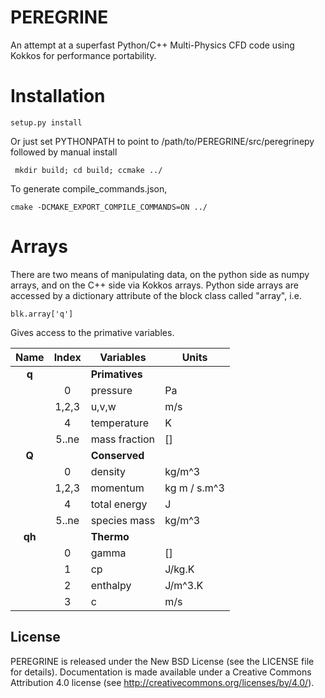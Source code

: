 # PEREGRINE

An attempt at a superfast Python/C++ Multi-Physics CFD code using Kokkos for performance portability. 


# Installation


``` setup.py install ```

Or just set PYTHONPATH to point to /path/to/PEREGRINE/src/peregrinepy
followed by manual install

``` mkdir build; cd build; ccmake ../```

To generate compile_commands.json, 

``` cmake -DCMAKE_EXPORT_COMPILE_COMMANDS=ON ../ ```


# Arrays


There are two means of manipulating data, on the python side as numpy arrays, and on the C++
side via Kokkos arrays. Python side arrays are accessed by a dictionary attribute
of the block class called "array", i.e.

    blk.array['q']

Gives access to the primative variables.

| Name       | Index | Variables       | Units |
| :--------: | :---: | ---------       | ----- |
|  **q**     |       | **Primatives**  |       |
|            |   0   | pressure        | Pa    |
|            | 1,2,3 | u,v,w           |  m/s  |
|            |   4   | temperature     |  K    |
|            | 5..ne | mass fraction   |  []   |
|  **Q**     |       | **Conserved**   |       |
|            |   0   | density         | kg/m^3|
|            | 1,2,3 | momentum        | kg m / s.m^3 |
|            |   4   | total energy    |   J   |
|            | 5..ne | species mass    | kg/m^3|
|  **qh**    |       | **Thermo**      |       |
|            |   0   |   gamma         |  []   |
|            |   1   |  cp             |  J/kg.K |
|            |   2   | enthalpy        | J/m^3.K |
|            |   3   |    c            | m/s   |






## License

PEREGRINE is released under the New BSD License (see the LICENSE file for details).
Documentation is made available under a Creative Commons Attribution 4.0
license (see <http://creativecommons.org/licenses/by/4.0/>).
